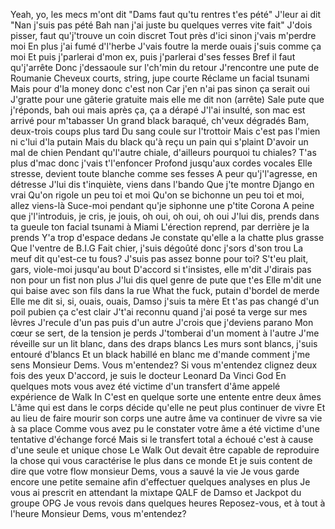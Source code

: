 Yeah, yo, les mecs m'ont dit
"Dams faut qu'tu rentres t'es pété"
J'leur ai dit "Nan j'suis pas pété
Bah nan j'ai juste bu quelques verres vite fait"
J'dois pisser, faut qu'j'trouve un coin discret
Tout près d'ici sinon j'vais m'perdre moi
En plus j'ai fumé d'l'herbe
J'vais foutre la merde ouais j'suis comme ça moi
Et puis j'parlerai d'mon ex, puis j'parlerai d'ses fesses
Bref il faut qu'j'arrête
Donc j'dessaoule sur l'ch'min du retour
J'rencontre une pute de Roumanie
Cheveux courts, string, jupe courte
Réclame un facial tsunami
Mais pour d'la money donc c'est non
Car j'en n'ai pas sinon ça serait oui
J'gratte pour une gâterie gratuite mais elle me dit non (arrête)
Sale pute que j'réponds, bah oui mais après ça, ça a dérapé
J'l'ai insulté, son mac est arrivé pour m'tabasser
Un grand black baraqué, ch'veux dégradés
Bam, deux-trois coups plus tard
Du sang coule sur l'trottoir
Mais c'est pas l'mien ni c'lui d'la putain
Mais du black qu'à reçu un pain qui s'plaint
D'avoir un mal de chien
Pendant qu'l'autre chiale, d'ailleurs pourquoi tu chiales?
T'as plus d'mac donc j'vais t'l'enfoncer
Profond jusqu'aux cordes vocales
Elle stresse, devient toute blanche comme ses fesses
A peur qu'j'l'agresse, en détresse
J'lui dis t'inquiète, viens dans l'bando
Que j'te montre Django en vrai
Qu'on rigole un peu toi et moi
Qu'on se bichonne un peu toi et moi, allez viens-là
Suce-moi pendant qu'je siphonne une p'tite Corona
A peine que j'l'introduis, je cris, je jouis, oh oui, oh oui, oh oui
J'lui dis, prends dans ta gueule ton facial tsunami à Miami
L'érection reprend, par derrière je la prends
Y'a trop d'espace dedans
Je constate qu'elle a la chatte plus grasse
Que l'ventre de B.I.G
Fait chier, j'suis dégoûté donc j'sors d'son trou
La meuf dit qu'est-ce tu fous?
J'suis pas assez bonne pour toi?
S't'eu plait, gars, viole-moi jusqu'au bout
D'accord si t'insistes, elle m'dit
J'dirais pas non pour un fist non plus
J'lui dis quel genre de pute que t'es
Elle m'dit une qui baise avec son fils dans la rue
What the fuck, putain d'bordel de merde
Elle me dit si, si, ouais, ouais, Damso j'suis ta mère
Et t'as pas changé d'un poil pubien ça c'est clair
J't'ai reconnu quand j'ai posé ta verge sur mes lèvres
J'recule d'un pas puis d'un autre
J'crois que j'deviens parano
Mon cœur se sert, de la tension je perds
J'tomberai d'un moment à l'autre
J'me réveille sur un lit blanc, dans des draps blancs
Les murs sont blancs, j'suis entouré d'blancs
Et un black habillé en blanc me d'mande comment j'me sens
Monsieur Dems. Vous m'entendez?
Si vous m'entendez clignez deux fois des yeux
D'accord, je suis le docteur Leonard Da Vinci God
En quelques mots vous avez été victime d'un transfert d'âme appelé expérience de Walk In
C'est en quelque sorte une entente entre deux âmes
L'âme qui est dans le corps décide qu'elle ne peut plus continuer de vivre
Et au lieu de faire mourir son corps une autre âme va continuer de vivre sa vie à sa place
Comme vous avez pu le constater votre âme a été victime d'une tentative d'échange forcé
Mais si le transfert total a échoué c'est à cause d'une seule et unique chose
Le Walk Out devait être capable de reproduire la chose qui vous caractérise le plus dans ce monde
Et je suis content de dire que votre flow monsieur Dems, vous a sauvé la vie
Je vous garde encore une petite semaine afin d'effectuer quelques analyses en plus
Je vous ai prescrit en attendant la mixtape QALF de Damso et Jackpot du groupe OPG
Je vous revois dans quelques heures
Reposez-vous, et à tout à l'heure
Monsieur Dems, vous m'entendez?
